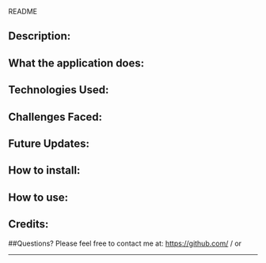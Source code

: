 README

##  

## Description:
     
## What the application does: 
     
## Technologies Used: 
     
## Challenges Faced:
     
## Future Updates:
     
## How to install:
     
## How to use:
     
## Credits:
     
##Questions?
    Please feel free to contact me at:  https://github.com/ / or  

---